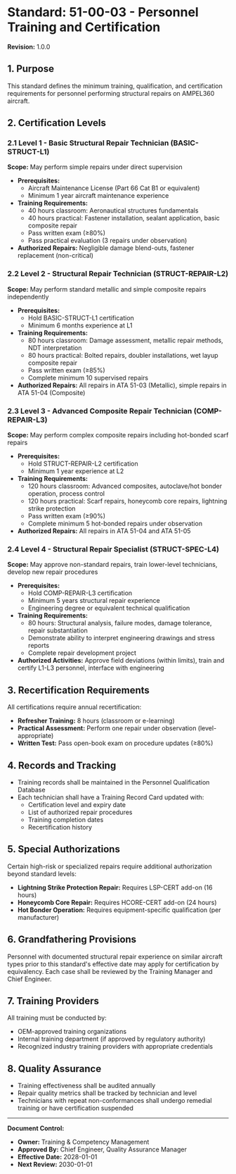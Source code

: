 # Standard: 51-00-03 - Personnel Training and Certification
**Revision:** 1.0.0

## 1. Purpose
This standard defines the minimum training, qualification, and certification requirements for personnel performing structural repairs on AMPEL360 aircraft.

## 2. Certification Levels

### 2.1 Level 1 - Basic Structural Repair Technician (BASIC-STRUCT-L1)
**Scope:** May perform simple repairs under direct supervision
- **Prerequisites:**
  - Aircraft Maintenance License (Part 66 Cat B1 or equivalent)
  - Minimum 1 year aircraft maintenance experience
- **Training Requirements:**
  - 40 hours classroom: Aeronautical structures fundamentals
  - 40 hours practical: Fastener installation, sealant application, basic composite repair
  - Pass written exam (≥80%)
  - Pass practical evaluation (3 repairs under observation)
- **Authorized Repairs:** Negligible damage blend-outs, fastener replacement (non-critical)

### 2.2 Level 2 - Structural Repair Technician (STRUCT-REPAIR-L2)
**Scope:** May perform standard metallic and simple composite repairs independently
- **Prerequisites:**
  - Hold BASIC-STRUCT-L1 certification
  - Minimum 6 months experience at L1
- **Training Requirements:**
  - 80 hours classroom: Damage assessment, metallic repair methods, NDT interpretation
  - 80 hours practical: Bolted repairs, doubler installations, wet layup composite repair
  - Pass written exam (≥85%)
  - Complete minimum 10 supervised repairs
- **Authorized Repairs:** All repairs in ATA 51-03 (Metallic), simple repairs in ATA 51-04 (Composite)

### 2.3 Level 3 - Advanced Composite Repair Technician (COMP-REPAIR-L3)
**Scope:** May perform complex composite repairs including hot-bonded scarf repairs
- **Prerequisites:**
  - Hold STRUCT-REPAIR-L2 certification
  - Minimum 1 year experience at L2
- **Training Requirements:**
  - 120 hours classroom: Advanced composites, autoclave/hot bonder operation, process control
  - 120 hours practical: Scarf repairs, honeycomb core repairs, lightning strike protection
  - Pass written exam (≥90%)
  - Complete minimum 5 hot-bonded repairs under observation
- **Authorized Repairs:** All repairs in ATA 51-04 and ATA 51-05

### 2.4 Level 4 - Structural Repair Specialist (STRUCT-SPEC-L4)
**Scope:** May approve non-standard repairs, train lower-level technicians, develop new repair procedures
- **Prerequisites:**
  - Hold COMP-REPAIR-L3 certification
  - Minimum 5 years structural repair experience
  - Engineering degree or equivalent technical qualification
- **Training Requirements:**
  - 80 hours: Structural analysis, failure modes, damage tolerance, repair substantiation
  - Demonstrate ability to interpret engineering drawings and stress reports
  - Complete repair development project
- **Authorized Activities:** Approve field deviations (within limits), train and certify L1-L3 personnel, interface with engineering

## 3. Recertification Requirements
All certifications require annual recertification:
- **Refresher Training:** 8 hours (classroom or e-learning)
- **Practical Assessment:** Perform one repair under observation (level-appropriate)
- **Written Test:** Pass open-book exam on procedure updates (≥80%)

## 4. Records and Tracking
- Training records shall be maintained in the Personnel Qualification Database
- Each technician shall have a Training Record Card updated with:
  - Certification level and expiry date
  - List of authorized repair procedures
  - Training completion dates
  - Recertification history

## 5. Special Authorizations
Certain high-risk or specialized repairs require additional authorization beyond standard levels:
- **Lightning Strike Protection Repair:** Requires LSP-CERT add-on (16 hours)
- **Honeycomb Core Repair:** Requires HCORE-CERT add-on (24 hours)
- **Hot Bonder Operation:** Requires equipment-specific qualification (per manufacturer)

## 6. Grandfathering Provisions
Personnel with documented structural repair experience on similar aircraft types prior to this standard's effective date may apply for certification by equivalency. Each case shall be reviewed by the Training Manager and Chief Engineer.

## 7. Training Providers
All training must be conducted by:
- OEM-approved training organizations
- Internal training department (if approved by regulatory authority)
- Recognized industry training providers with appropriate credentials

## 8. Quality Assurance
- Training effectiveness shall be audited annually
- Repair quality metrics shall be tracked by technician and level
- Technicians with repeat non-conformances shall undergo remedial training or have certification suspended

---
**Document Control:**
- **Owner:** Training & Competency Management
- **Approved By:** Chief Engineer, Quality Assurance Manager
- **Effective Date:** 2028-01-01
- **Next Review:** 2030-01-01
